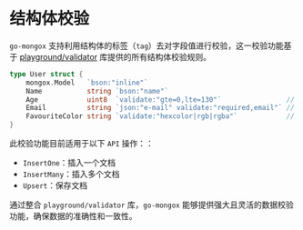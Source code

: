 # 结构体校验
`go-mongox` 支持利用结构体的标签（`tag`）去对字段值进行校验，这一校验功能基于 [playground/validator](https://github.com/go-playground/validator) 库提供的所有结构体校验规则。

```go
type User struct {
	mongox.Model   `bson:"inline"`
	Name           string `bson:"name"`
	Age            uint8  `validate:"gte=0,lte=130"`                // 确保年龄在 0 到 130 岁之间
	Email          string `json:"e-mail" validate:"required,email"` // 表示这个字段在数据验证时是必需的，并且必须符合电子邮箱的格式。
	FavouriteColor string `validate:"hexcolor|rgb|rgba"`            // 确保提供的颜色值要么是十六进制颜色码，要么是RGB或RGBA格式。
}
```

此校验功能目前适用于以下 `API` 操作：：
- `InsertOne`：插入一个文档
- `InsertMany`：插入多个文档
- `Upsert`：保存文档

通过整合 `playground/validator` 库，`go-mongox` 能够提供强大且灵活的数据校验功能，确保数据的准确性和一致性。